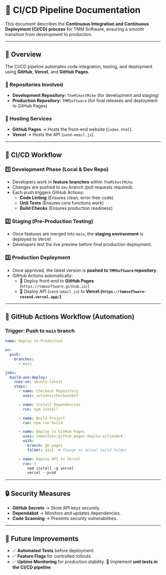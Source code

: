 # 🚀 CI/CD Pipeline Documentation

This document describes the **Continuous Integration and Continuous Deployment (CI/CD) process** for TMM Software, ensuring a smooth transition from development to production.

---

## **📌 Overview**
The CI/CD pipeline automates code integration, testing, and deployment using **GitHub**, **Vercel**, and **GitHub Pages**.

### **🔗 Repositories Involved**
- **Development Repository:** `TheMikestMike` (for development and staging)
- **Production Repository:** `TMMSoftware` (for final releases and deployment to GitHub Pages)

### **📍 Hosting Services**
- **GitHub Pages** → Hosts the front-end website (`index.html`).
- **Vercel** → Hosts the API (`send-email.js`).

---

## **🔄 CI/CD Workflow**

### **1️⃣ Development Phase (Local & Dev Repo)**
- Developers work in **feature branches** within `TheMikestMike`.
- Changes are pushed to `dev` branch (pull requests required).
- Each push triggers GitHub Actions:
  - **Code Linting** (Ensures clean, error-free code)
  - **Unit Tests** (Ensures core functions work)
  - **Build Checks** (Ensures production readiness)

### **2️⃣ Staging (Pre-Production Testing)**
- Once features are merged into `main`, the **staging environment** is deployed to Vercel.
- Developers test the live preview before final production deployment.

### **3️⃣ Production Deployment**
- Once approved, the latest version is **pushed to `TMMSoftware` repository**.
- GitHub Actions automatically:
  - 🚀 Deploy front-end to **GitHub Pages** (`https://tmmsoftware.github.io/`)
  - 🚀 Deploy API (`send-email.js`) to **Vercel (`https://tmmsoftware-resend.vercel.app/`)**

---

## **🔧 GitHub Actions Workflow (Automation)**

### **Trigger: Push to `main` branch**
```yaml
name: Deploy to Production

on:
  push:
    branches:
      - main

jobs:
  build-and-deploy:
    runs-on: ubuntu-latest
    steps:
      - name: Checkout Repository
        uses: actions/checkout@v3

      - name: Install Dependencies
        run: npm install

      - name: Build Project
        run: npm run build

      - name: Deploy to GitHub Pages
        uses: JamesIves/github-pages-deploy-action@v4
        with:
          branch: gh-pages
          folder: dist  # Change to actual build folder

      - name: Deploy API to Vercel
        run: |
          npm install -g vercel
          vercel --prod
```

---

## **🔒 Security Measures**
- **GitHub Secrets** → Store API keys securely.
- **Dependabot** → Monitors and updates dependencies.
- **Code Scanning** → Prevents security vulnerabilities.

---

## **🌟 Future Improvements**
- ✅ **Automated Tests** before deployment.
- ✅ **Feature Flags** for controlled rollouts.
- ✅ **Uptime Monitoring** for production stability.
📌 Implement **unit tests in the CI/CD pipeline**

